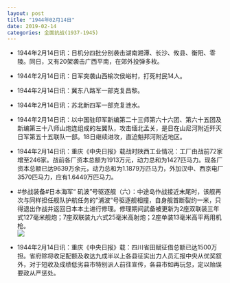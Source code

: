 ```yaml
---
layout: post
title: "1944年02月14日"
date: 2019-02-14
categories: 全面抗战(1937-1945)
---
```


<meta name="referrer" content="no-referrer" />

- 1944年2月14日讯：日机分四批分别袭击湖南湘潭、长沙、攸县、衡阳、零陵。同日，又有20架袭击广西平南，在郊外投弹多枚。 

- 1944年2月14日讯：日军突袭山西榆次侯峪村，打死村民14人。 

- 1944年2月14日讯：冀东八路军一部克复昌黎。 

- 1944年2月14日讯：苏北新四军一部克复涟水。 

- 1944年2月14日讯：以中国驻印军新编第二十三师第六十六团、第六十五团及新编第三十八师山炮连组成的左翼队，攻击缅北孟关，是日在山尼河附近歼灭日军第五十五联队一部。18日继续进攻，直迫魁邦河附近地区。 

- 1944年2月14日讯：重庆《中央日报》载战时陕西工业情况：工厂由战前72家增至246家。战前各厂资本总额为1913万元，动力总和为1427匹马力。现各厂资本总额已达9639万余元，动力总和为1.1879万匹马力，外加汉中、西京电厂3570匹马力，应有1.6449万匹马力。 

- #参战装备#日本海军“ 矶波”号驱逐舰（六）：中途岛作战接近末尾时，该舰再次与同样担任舰队护航任务的”浦波“号驱逐舰相撞，自身舰首断裂约一米，只得退出作战并返回日本本土进行修理。修理期间武备被更新为2座双联装三年式127毫米舰炮；7座双联装九六式25毫米高射炮；2座单装13毫米高平两用机枪。 <br/><img src="https://wx1.sinaimg.cn/large/aca367d8ly1g05q1am27rj22t70qtaiu.jpg" />

- 1944年2月14日讯：重庆《中央日报》载：四川省田赋征借总额已达1500万担。省府除将收足配额及收达九成半以上各县征实出力人员汇报中央从优奖叙外，对于短收及成绩低劣县市特别派人前往宣传，各县市如再玩忽，定以贻误要政从严惩处。 

